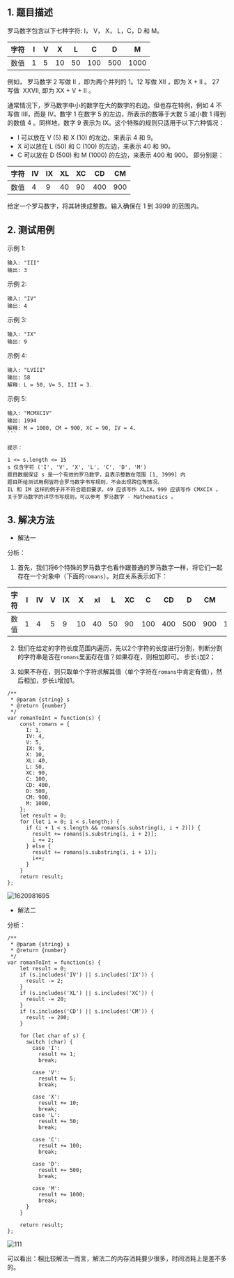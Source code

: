 ## 1. 题目描述

罗马数字包含以下七种字符: I， V， X， L，C，D 和 M。

|字符|I|V|X|L|C|D|M|
|----|----|----|----|----|----|----|----|
| 数值 | 1 | 5 | 10 | 50 | 100 | 500 | 1000 |

例如， 罗马数字 2 写做 II ，即为两个并列的 1。12 写做 XII ，即为 X + II 。 27 写做  XXVII, 即为 XX + V + II 。

通常情况下，罗马数字中小的数字在大的数字的右边。但也存在特例，例如 4 不写做 IIII，而是 IV。数字 1 在数字 5 的左边，所表示的数等于大数 5 减小数 1 得到的数值 4 。同样地，数字 9 表示为 IX。这个特殊的规则只适用于以下六种情况：
- I 可以放在 V (5) 和 X  (10) 的左边，来表示 4 和 9。
- X 可以放在 L (50) 和 C (100) 的左边，来表示 40 和 90。  
- C 可以放在 D (500) 和 M (1000) 的左边，来表示 400 和 900。
即分别是：

|字符|IV|IX|XL|XC|CD|CM|
|----|----|----|----|----|----|----|
| 数值 | 4 | 9 | 40 | 90 | 400 | 900 |


给定一个罗马数字，将其转换成整数。输入确保在 1 到 3999 的范围内。

## 2. 测试用例

示例 1:
```
输入: "III"
输出: 3
```
示例 2:
```
输入: "IV"
输出: 4
```
示例 3:
```
输入: "IX"
输出: 9
```
示例 4:
```
输入: "LVIII"
输出: 58
解释: L = 50, V= 5, III = 3.
```
示例 5:
```
输入: "MCMXCIV"
输出: 1994
解释: M = 1000, CM = 900, XC = 90, IV = 4.
``` 

提示：

1 <= s.length <= 15
s 仅含字符 ('I', 'V', 'X', 'L', 'C', 'D', 'M')
题目数据保证 s 是一个有效的罗马数字，且表示整数在范围 [1, 3999] 内
题目所给测试用例皆符合罗马数字书写规则，不会出现跨位等情况。
IL 和 IM 这样的例子并不符合题目要求，49 应该写作 XLIX，999 应该写作 CMXCIX 。
关于罗马数字的详尽书写规则，可以参考 罗马数字 - Mathematics 。
```
## 3. 解决方法

- 解法一

分析：
1. 首先，我们将6个特殊的罗马数字也看作跟普通的罗马数字一样，将它们一起存在一个对象中（下面的`romans`）。对应关系表示如下：

|字符|I|IV|V|IX|X|xl|L|XC|C|CD|D|CM|M|
|----|----|----|----|----|----|----|----|----|----|----|----|----|----|
| 数值 | 1 | 4 | 5 | 9 | 10 | 40 | 50 | 90 | 100 | 400 | 500 | 900 | 1000 |

2. 我们在给定的字符长度范围内遍历，先以2个字符的长度进行分割，判断分割的字符串是否在`romans`里面存在值？如果存在，则相加即可。
步长`i`加2；

3. 如果不存在，则只取单个字符求解其值（单个字符在`romans`中肯定有值），然后相加，步长`i`增加1。

```
/**
 * @param {string} s
 * @return {number}
 */
var romanToInt = function(s) {
    const romans = {
      I: 1,
      IV: 4,
      V: 5,
      IX: 9,
      X: 10,
      XL: 40,
      L: 50,
      XC: 90,
      C: 100,
      CD: 400,
      D: 500,
      CM: 900,
      M: 1000,
    };
    let result = 0;
    for (let i = 0; i < s.length;) {
      if (i + 1 < s.length && romans[s.substring(i, i + 2)]) {
        result += romans[s.substring(i, i + 2)];
        i += 2;
      } else {
        result += romans[s.substring(i, i + 1)];
        i++;
      }
    }
    return result;
};
```
![1620981695](https://user-images.githubusercontent.com/82437559/118245400-54e00a00-b4d3-11eb-9a3c-bc85fc18b1b1.png)

- 解法二

分析：


```
/**
 * @param {string} s
 * @return {number}
 */
var romanToInt = function(s) {
    let result = 0;
    if (s.includes('IV') || s.includes('IX')) {
      result -= 2;
    }
    if (s.includes('XL') || s.includes('XC')) {
      result -= 20;
    }
    if (s.includes('CD') || s.includes('CM')) {
      result -= 200;
    }

    for (let char of s) {
      switch (char) {
        case 'I':
          result += 1;
          break;

        case 'V':
          result += 5;
          break;

        case 'X':
          result += 10;
          break;
        case 'L':
          result += 50;
          break;

        case 'C':
          result += 100;
          break;

        case 'D':
          result += 500;
          break;

        case 'M':
          result += 1000;
          break;
      }
    }

    return result;
};
```
![111](https://user-images.githubusercontent.com/82437559/118251975-d25b4880-b4da-11eb-950a-23a6ed8fb8a8.png)

可以看出：相比较解法一而言，解法二的内存消耗要少很多，时间消耗上是差不多的。

